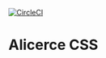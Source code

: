 [![CircleCI](https://circleci.com/gh/alicerce/alicerce-css.svg?style=svg)](https://circleci.com/gh/alicerce/alicerce-css)

# Alicerce CSS
